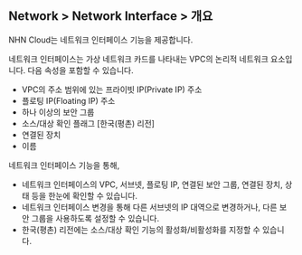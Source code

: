 ## Network > Network Interface > 개요

NHN Cloud는 네트워크 인터페이스 기능을 제공합니다.

네트워크 인터페이스는 가상 네트워크 카드를 나타내는 VPC의 논리적 네트워크 요소입니다.
다음 속성을 포함할 수 있습니다.

* VPC의 주소 범위에 있는 프라이빗 IP(Private IP) 주소
* 플로팅 IP(Floating IP) 주소
* 하나 이상의 보안 그룹
* 소스/대상 확인 플래그 [한국(평촌) 리전]
* 연결된 장치
* 이름

네트워크 인터페이스 기능을 통해,

* 네트워크 인터페이스의 VPC, 서브넷, 플로팅 IP, 연결된 보안 그룹, 연결된 장치, 상태 등을 한눈에 확인할 수 있습니다.
* 네트워크 인터페이스 변경을 통해 다른 서브넷의 IP 대역으로 변경하거나, 다른 보안 그룹을 사용하도록 설정할 수 있습니다.
* 한국(평촌) 리전에는 소스/대상 확인 기능의 활성화/비활성화를 지정할 수 있습니다.
